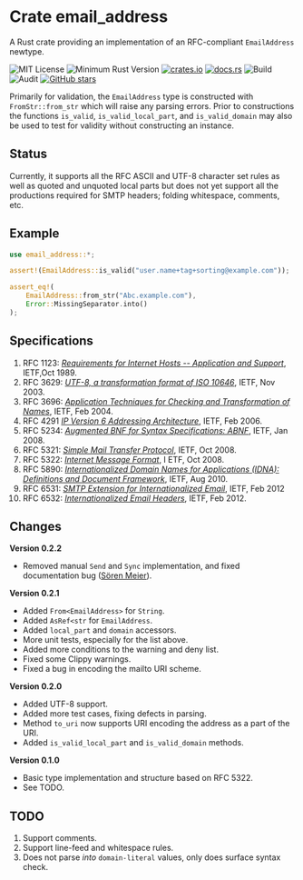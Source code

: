 # Crate email_address

A Rust crate providing an implementation of an RFC-compliant `EmailAddress` newtype. 

![MIT License](https://img.shields.io/badge/license-mit-118811.svg)
![Minimum Rust Version](https://img.shields.io/badge/Min%20Rust-1.40-green.svg)
[![crates.io](https://img.shields.io/crates/v/email_address.svg)](https://crates.io/crates/email_address)
[![docs.rs](https://docs.rs/email_address/badge.svg)](https://docs.rs/email_address)
![Build](https://github.com/johnstonskj/rust-email_address/workflows/Rust/badge.svg)
![Audit](https://github.com/johnstonskj/rust-email_address/workflows/Security%20audit/badge.svg)
[![GitHub stars](https://img.shields.io/github/stars/johnstonskj/rust-email_address.svg)](https://github.com/johnstonskj/rust-email_address/stargazers)

Primarily for validation, the `EmailAddress` type is constructed with `FromStr::from_str` which will raise any
parsing errors. Prior to constructions the functions `is_valid`, `is_valid_local_part`, and `is_valid_domain` may
also be used to test for validity without constructing an instance.

## Status 

Currently, it supports all the RFC ASCII and UTF-8 character set rules as well as quoted and unquoted local 
parts but does not yet support all the productions required for SMTP headers; folding whitespace, comments, etc.

## Example

```rust
use email_address::*;

assert!(EmailAddress::is_valid("user.name+tag+sorting@example.com"));

assert_eq!(
    EmailAddress::from_str("Abc.example.com"),
    Error::MissingSeparator.into()
);
```

## Specifications

1. RFC 1123: [_Requirements for Internet Hosts -- Application and Support_](https://tools.ietf.org/html/rfc1123),
   IETF,Oct 1989.
1. RFC 3629: [_UTF-8, a transformation format of ISO 10646_](https://tools.ietf.org/html/rfc3629),
   IETF, Nov 2003.
1. RFC 3696: [_Application Techniques for Checking and Transformation of
   Names_](https://tools.ietf.org/html/rfc3696), IETF, Feb 2004.
1. RFC 4291 [_IP Version 6 Addressing Architecture_](https://tools.ietf.org/html/rfc4291),
   IETF, Feb 2006.
1. RFC 5234: [_Augmented BNF for Syntax Specifications: ABNF_](https://tools.ietf.org/html/rfc5234),
   IETF, Jan 2008.
1. RFC 5321: [_Simple Mail Transfer Protocol_](https://tools.ietf.org/html/rfc5321),
   IETF, Oct 2008.
1. RFC 5322: [_Internet Message Format_](https://tools.ietf.org/html/rfc5322), I
   ETF, Oct 2008.
1. RFC 5890: [_Internationalized Domain Names for Applications (IDNA): Definitions and Document
   Framework_](https://tools.ietf.org/html/rfc5890), IETF, Aug 2010.
1. RFC 6531: [_SMTP Extension for Internationalized Email_](https://tools.ietf.org/html/rfc6531),
   IETF, Feb 2012
1. RFC 6532: [_Internationalized Email Headers_](https://tools.ietf.org/html/rfc6532),
   IETF, Feb 2012.
   
## Changes

**Version 0.2.2**

* Removed manual `Send` and `Sync` implementation, and fixed documentation bug
  ([Sören Meier](https://github.com/soerenmeier)).

**Version 0.2.1**

* Added `From<EmailAddress>` for `String`.
* Added `AsRef<str` for `EmailAddress`.
* Added `local_part` and `domain` accessors.
* More unit tests, especially for the list above.
* Added more conditions to the warning and deny list.
* Fixed some Clippy warnings.
* Fixed a bug in encoding the mailto URI scheme.

**Version 0.2.0**

* Added UTF-8 support.
* Added more test cases, fixing defects in parsing.
* Method `to_uri` now supports URI encoding the address as a part of the URI.
* Added `is_valid_local_part` and `is_valid_domain` methods.

**Version 0.1.0**

* Basic type implementation and structure based on RFC 5322.
* See TODO.

## TODO

1. Support comments.
1. Support line-feed and whitespace rules.
1. Does not parse _into_ `domain-literal` values, only does surface syntax check.
